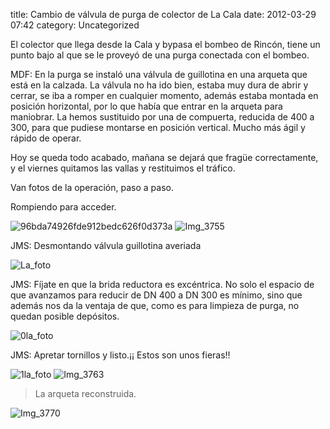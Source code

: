 title:    Cambio de válvula de purga de colector de La Cala
date:     2012-03-29 07:42
category: Uncategorized

El colector que llega desde la Cala y bypasa el bombeo de Rincón, tiene
un punto bajo al que se le proveyó de una purga conectada con el bombeo.

MDF: En la purga se instaló una válvula de guillotina en una arqueta que
está en la calzada. La válvula no ha ido bien, estaba muy dura de abrir
y cerrar, se iba a romper en cualquier momento, además estaba montada en
posición horizontal, por lo que había que entrar en la arqueta para
maniobrar. La hemos sustituido por una de compuerta, reducida de 400 a
300, para que pudiese montarse en posición vertical. Mucho más ágil y
rápido de operar.

Hoy se queda todo acabado, mañana se dejará que fragüe correctamente, y
el viernes quitamos las vallas y restituimos el tráfico.

Van fotos de la operación, paso a paso.

Rompiendo para acceder.

![96bda74926fde912bedc626f0d373a](http://axaragua.files.wordpress.com/2012/03/96bda74926fde912bedc626f0d373a.jpg?w=400)
![Img_3755](http://axaragua.files.wordpress.com/2012/03/img_3755-jpeg-scaled1000.jpg?w=400)


JMS: Desmontando válvula guillotina averiada

![La_foto](http://axaragua.files.wordpress.com/2012/03/la_foto2.jpg?w=400)

JMS: Fíjate en que la brida reductora es excéntrica. No solo el espacio
de que avanzamos para reducir de DN 400 a DN 300 es mínimo, sino que
además nos da la ventaja de que, como es para limpieza de purga, no
quedan posible depósitos.

![0la_foto](http://axaragua.files.wordpress.com/2012/03/0la_foto2.jpg?w=400)

JMS: Apretar tornillos y listo.¡¡ Estos son unos fieras!!

![1la_foto](http://axaragua.files.wordpress.com/2012/03/1la_foto.jpg?w=400)
![Img_3763](http://axaragua.files.wordpress.com/2012/03/img_3763-scaled1000.jpg?w=400)


> La arqueta reconstruida.
>
![Img_3770](http://axaragua.files.wordpress.com/2012/03/img_3770-jpeg-scaled1000.jpg?w=400)
